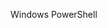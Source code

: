 <Token xmlns:xlink="http://www.w3.org/1999/xlink">Windows PowerShell</Token>

<!--HONumber=May16_HO1-->


